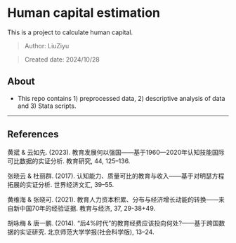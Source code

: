 # Human capital estimation

This is a project to calculate human capital.

> Author: LiuZiyu

> Created date: 2024/10/28

## About 

- This repo contains 1) preprocessed data, 2) descriptive analysis of data and 3) Stata scripts. 

---

## References

黄斌 & 云如先. (2023). 教育发展何以强国——基于1960—2020年认知技能国际可比数据的实证分析. 教育研究, 44, 125–136.

张晓云 & 杜丽群. (2017). 认知能力、质量可比的教育与收入——基于对明瑟方程拓展的实证分析. 世界经济文汇, 39–55.

黄维海 & 张晓可. (2021). 教育人力资本积累、分布与经济增长动能的转换——来自新中国70年的经验证据. 教育与经济, 37, 29-38+49.

胡咏梅 & 唐一鹏. (2014). “后4%时代”的教育经费应该投向何处?——基于跨国数据的实证研究. 北京师范大学学报(社会科学版), 13–24.
 
